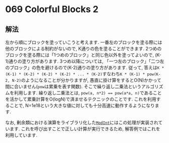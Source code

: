 # 069 Colorful Blocks 2

## 解法
左から順にブロックを塗っていこうと考えます. 一番左のブロックを塗る際には他のブロックによる制約がないので, K通りの色を塗ることができます. 2つめのブロックを塗る際には「1つめのブロック」と同じ色以外を塗ってよいので, (K-1)通りの塗り方があります. 3つめ以降については, 「一つ左のブロック」「二つ左のブロック」の色を避けるので(K-2)通りの塗り方があります.
従って, 答えは`K * (K-1) * (K-2) * (K-2) * (K-2) * ... * (K-2)`すなわち`K * (K-1) * pow(K-2, N-2)`のようになることが分かりますが, 愚直に掛け算をするとO(N)かかって間に合いません(`pow`は累乗を表す関数). そこで繰り返し二乗法というアルゴリズムを利用します.
繰り返し二乗法とは, `pow(a, n*2) == pow(a*a, n)`であることを活かして累乗計算をO(logN)で済ませるテクニックのことです. これを利用することで, N=1e18という大きな値に対しても十分高速に動作するようになります.

なお, 剰余類における演算をライブラリ化した[`ModInt`](https://github.com/NASU41/AtCoderLibraryForJava/tree/master/ModInt)にはこの処理が実装されています. これを呼び出すことで正しい計算が実行できるため, 解答例ではこれを利用しています.